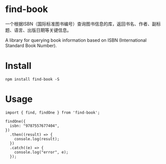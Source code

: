 # find-book

一个根据ISBN（国际标准图书编号）查询图书信息的库，返回书名、作者、副标题、语言、出版日期等关键信息。

A library for querying book information based on ISBN (International Standard Book Number).

# Install
```
npm install find-book -S
```
# Usage
```
import { find, findOne } from 'find-book';

findOne({
  isbn: "9787557677404",
})
  .then((result) => {
    console.log(result);
  })
  .catch((e) => {
    console.log("error", e);
  });
```